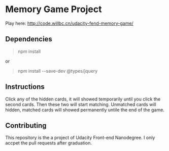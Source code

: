 # Memory Game Project
Play here: http://code.willbc.cn/udacity-fend-memory-game/

## Dependencies
>npm install

or

>npm install --save-dev @types/jquery

## Instructions
Click any of the hidden cards, it will showed temporarily until you click the second cards. Then these two will start matching. Unmatched cards will hidden, matched cards will showed permanently untile the end of the game.

## Contributing
This repository is the a project of Udacity Front-end Nanodegree. I only accpet the pull requests after graduation.
